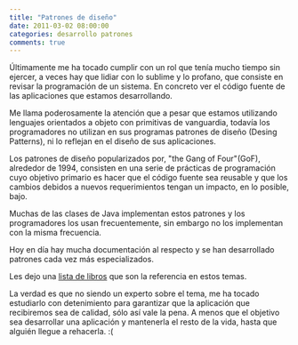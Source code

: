 ```yaml
---
title: "Patrones de diseño"
date: 2011-03-02 08:00:00
categories: desarrollo patrones
comments: true
---
```

Últimamente me ha tocado cumplir con un rol que tenía mucho tiempo sin ejercer, a veces hay que lidiar con lo sublime y lo profano, que consiste en revisar la programación de un sistema. En concreto ver el código fuente de las aplicaciones que estamos desarrollando.

Me llama poderosamente la atención que a pesar que estamos utilizando lenguajes orientados a objeto con primitivas de vanguardia, todavía los programadores no utilizan en sus programas patrones de diseño (Desing Patterns), ni lo reflejan en el diseño de sus aplicaciones.

Los patrones de diseño popularizados por, "the Gang of Four"(GoF), alrededor de 1994, consisten en una serie de prácticas de programación cuyo objetivo primario es hacer que el código fuente sea reusable y que los cambios debidos a nuevos requerimientos tengan un impacto, en lo posible, bajo.

Muchas de las clases de Java implementan estos patrones y los programadores los usan frecuentemente, sin embargo no los implementan con la misma frecuencia.

Hoy en día hay mucha documentación al respecto y se han desarrollado patrones cada vez más especializados.

Les dejo una [lista de libros](http://www.fromdev.com/2010/06/5-best-design-pattern-books-you-must.html) que son la referencia en estos temas.

La verdad es que no siendo un experto sobre el tema, me ha tocado estudiarlo con detenimiento para garantizar que la aplicación que recibiremos sea de calidad, sólo así vale la pena. A menos que el objetivo sea desarrollar una aplicación y mantenerla el resto de la vida, hasta que alguién llegue a rehacerla. :(
